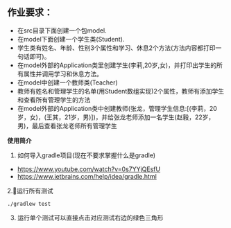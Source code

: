 ## 作业要求：

* 在src目录下面创建一个包model.
* 在model下面创建一个学生类(Student).
* 学生类有姓名、年龄、性别3个属性和学习、休息2个方法(方法内容都打印一句话即可)。
* 在model外部的Application类里创建学生(李莉,20岁,女)，并打印出学生的所有属性并调用学习和休息方法。
* 在model中创建一个教师类(Teacher)
* 教师有姓名和管理学生的名单(用Student数组实现)2个属性，教师有添加学生和查看所有管理学生的方法
* 在model外部的Application类中创建教师(张龙，管理学生信息:[(李莉，20岁，女)，(王其，21岁，男)])，并给张龙老师添加一名学生(赵毅，22岁，男)，最后查看张龙老师所有管理学生


**使用简介**  
1. 如何导入gradle项目(现在不要求掌握什么是gradle)
- https://www.youtube.com/watch?v=0s7YYjQEsfU
- https://www.jetbrains.com/help/idea/gradle.html

2.运行所有测试  
```
./gradlew test
```
3. 运行单个测试可以直接点击对应测试右边的绿色三角形
